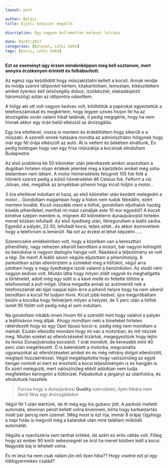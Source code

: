 ```yaml
---
layout: post

author: Balázs
title: Éjjeli kényszer megálló

discription: Egy nagyon kellemetlen baleset leírása

date: 03/07/2017
categories: [Baleset, Lelki béke]
tags: [kocsi, Lelki béke]
---
```


**Ezt az eseményt úgy érzem mindenképpen meg kell osztanom, mert annyira érzékenyen érintett és felháborított.**

Az egész úgy kezdődött hogy műszakiztatni kellett a kocsit. Annak rendje és módja szerint időpontot kértem, kitakarítottam, lemostam,  kikészítettem amiket ilyenkor kell (elsősegély doboz, izzókészlet, elakadásjelző háromszög) aztán az időpontra odavittem.

A hölgy aki ott volt nagyon kedves volt, kitöltöttük a papírokat egyeztettük a telefonszámokat és megkértem, hogy legyen szíves hívjon fel ha az átvizsgálás során valami hibát találnak, ő pedig megigérte, hogy ha nem hívnak akkor egy órán belül elkészül az átvizsgálás.

Egy óra elteltével, vissza is mentem és érdeklődtem hogy sikerült e a műszaki. A szerelő ennek hatására mondta az adminisztrátor hölgynek hogy már egy fél órája elkészült az autó. Át is vettem és békében elváltunk, Én pedig boldogan hogy van egy friss műszakija a kocsinak elindultam Budapestre.

Az első probléma kb 50 kilométer után jelentkezett amikor araszoltam a dugóban hirtelen olyan értékek jelentek meg a kijelzőkön amiket még soha életemben nem láttam. A motor hőmérséklete felugrott 105 fok fölé a hőmérő szerint pedig a külső hőmérséklet 46 Celsius fok. Felforrt a víz. Jólvan, oké, megállok az árnyékban pihenni hogy kicsit hüljön a motor...

3 óra elteltével indultam el haza, az első kilóméter után kezdett melegedni a motor... Gondoltam magamban hogy a hídon nem tudok félreállni, ezért mentem tovább. Kicsit visszább ment a hőfok, gondoltam eljuthatok hazáig kisebb pihenőkkel, merthát mi mást csináljak este 10-kor egyedül? A kocsit kímélve szépen mentem is, mígnem 40 kilóméterre dunaújvárostól hirtelen menet közben lefulladt. Az első ilyedtség után, félregurultam a leálló sávba. Egyedül a pályán, 22:30, lefulladt kocsi, teljes sötét...és akkor észrevettem hogy a telefonom is lemerült. Na ezt az érzést el lehet képzelni......

Szerencsére emlékeimben volt, hogy a közelben van a kereszttúri pihenőhely, nagy nehezen sikerült beindítani a motort, bár nagyon köhögött és beindulva is nagyon dadogós hangja volt. Ráadásul a teljesítmény se volt a régi. De ment! A leálló sávon végülis eljutottam a pihenőhelyig. A parkolóban aztán ellenőriztem a szinteket meg a hőfokot, végül arra jutottam hogy a nagy ilyedtségre iszok valamit a benzinkúton. Az eladó néni nagyon kedves volt. Miután látta hogy milyen zilált vagyok és meghallgatta a történetet, adott még egy sütit is a kávé mellé és feltette töltőre a telefonomat a pult mögé. Utána megadta annak az autómentő nek a telefonszámát aki éjjel nappal kijön erre a pihenő helyre hogy ha nem sikerül beindítani a kocsit fel tudjam hívni. Kicsit jobb kedvel, újra megpróbáltam beülni a kocsiba hogy felmérjem milyen a helyzet, de 5 perc után a hőfok ismét 95 fölött volt pedig még el sem indultam.

Na gondoltam inkább innen hívom föl a szerelőt mint hogy valahol a pályán a leállósávon meg álljak. Ahogy mondtam neki a tüneteket hirtelen rákérdezett hogy ez egy Opel típusú kocsi-e, pedig még nem mondtam a márkát. Ezután elkezdte mondani hogy mi van a motorban, és mit nézzek meg. Miután ezeket az ellenőrzéseket kizártuk, megegyeztünk hogy lejön és levisz Dunaújvárosba kocsistól. 1 órát mondott, de kevesebb mint 40 perc után megérkezett. Ő is belenézett a motorba, megcsinálta ugyanazokat az ellenőrzéseket amiket én és még néhány dolgot ellenőrzött, meglepő hozzáértéssel. Végül megállapította hogy valószínűleg az egyik henger romlott el mert ez érezhető a kocsi teljesítményén is és hangján is. És azért melegszik, mert valószínűleg ebből adódóan nem tudja megfelelően keringetni a hűtővizet. Felpakoltuk a járgányt az utánfutóra, és elindultunk hazafelé.

> Furcsa hogy a dunaújvárosi **Quality** szervízben, ilyen hibára nem derül fény egy átvizsgáláskor

Végül fél 1 után leértünk, de itt még egy kis gubanc jött. A parkoló melletti automata, ahonnan pénzt kellett volna kivennem, kiírta hogy karbantartás miatt pár percig nem üzemel. (Még most is ezt írja, immár 8 órája) Úgyhogy a napi futás is megvolt még a kalandok után mire találtam működő automatát.

Végülis a nyerőszéria sem tarthat örökké, de azért ez erős váltás volt. Főleg hogy az ember 90 km\h sebességnél se örül ha menet közben leáll a kocsi. Nagyobb baj is lehetett volna.

És mi lesz ha nem csak nálam jön elő ilyen hiba?? Hogy viselné ezt pl egy többgyermekes család?